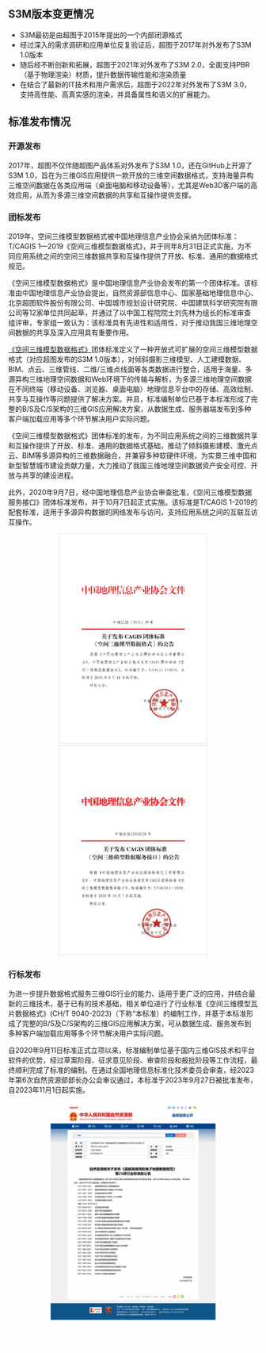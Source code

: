 ## S3M版本变更情况
- S3M最初是由超图于2015年提出的一个内部闭源格式
- 经过深入的需求调研和应用单位反复验证后，超图于2017年对外发布了S3M 1.0版本
- 随后经不断创新和拓展，超图于2021年对外发布了S3M 2.0，全面支持PBR（基于物理渲染）材质，提升数据传输性能和渲染质量
- 在结合了最新的IT技术和用户需求后，超图于2022年对外发布了S3M 3.0，支持高性能、高真实感的渲染，并具备属性和语义的扩展能力。

## 标准发布情况
### 开源发布
2017年，超图不仅伴随超图产品体系对外发布了S3M 1.0，还在GitHub上开源了S3M 1.0，旨在为三维GIS应用提供一款开放的三维空间数据格式，支持海量异构三维空间数据在各类应用端（桌面电脑和移动设备等），尤其是Web3D客户端的高效应用，从而为多源三维空间数据的共享和互操作提供支撑。

### 团标发布
2019年，空间三维模型数据格式被中国地理信息产业协会采纳为团体标准：T/CAGIS 1—2019《空间三维模型数据格式》，并于同年8月31日正式实施，为不同应用系统之间的空间三维数据共享和互操作提供了开放、标准、通用的数据格式规范。

《空间三维模型数据格式》是中国地理信息产业协会发布的第一个团体标准。该标准由中国地理信息产业协会提出，自然资源部信息中心、国家基础地理信息中心、北京超图软件股份有限公司、中国城市规划设计研究院、中国建筑科学研究院有限公司等12家单位共同起草，并通过了以中国工程院院士刘先林为组长的标准审查组评审，专家组一致认为：该标准具有先进性和适用性，对于推动我国三维地理空间数据的共享及深入应用具有重要作用。

[《空间三维模型数据格式》](./Specification/T／CAGIS%201-2019/)团体标准定义了一种开放式可扩展的空间三维模型数据格式（对应超图发布的S3M 1.0版本），对倾斜摄影三维模型、人工建模数据、BIM、点云、三维管线、二维/三维点线面等各类数据进行整合，适用于海量、多源异构三维地理空间数据和Web环境下的传输与解析，为多源三维地理空间数据在不同终端（移动设备、浏览器、桌面电脑）地理信息平台中的存储、高效绘制、共享与互操作等问题提供了解决方案。并且，标准编制单位已基于本标准形成了完整的B/S及C/S架构的三维GIS应用解决方案，从数据生成、服务器端发布到多种客户端加载应用等多个环节解决用户实际问题。

《空间三维模型数据格式》团体标准的发布，为不同应用系统之间的三维数据共享和互操作提供了开放、标准、通用的数据格式基础，推动了倾斜摄影建模、激光点云、BIM等多源异构的三维数据融合，并兼容多种软硬件环境，为实景三维中国和新型智慧城市建设贡献力量，大力推动了我国三维地理空间数据资产安全可控、开放与共享的建设进程。

此外，2020年9月7日，经中国地理信息产业协会审查批准，《空间三维模型数据服务接口》团体标准发布，并于10月7日起正式实施。该标准是T/CAGIS 1-2019的配套标准，适用于多源异构数据的网络发布与访问，支持应用系统之间的互联互访互操作。

<center class="half">
<img src="./images/publishing1.png" width="300"/><img src="./images/publishing2.png" width="300"/>
</center>

### 行标发布

为进一步提升数据格式服务三维GIS行业的能力、适用于更广泛的应用，并结合最新的三维技术，基于已有的技术基础，相关单位进行了行业标准《空间三维模型瓦片数据格式》(CH/T 9040-2023)（下称“本标准）的编制工作，并基于本标准形成了完整的B/S及C/S架构的三维GIS应用解决方案，可从数据生成、服务发布到多种客户端加载应用等多个环节解决用户实际问题。

自2020年9月11日标准正式立项以来，标准编制单位基于国内三维GIS技术和平台软件的优势，经过草案阶段、征求意见阶段、审查阶段和报批阶段等工作流程，最终顺利完成了标准的编制。在通过全国地理信息标准化技术委员会审查，经2023年第6次自然资源部部长办公会审议通过，本标准于2023年9月27日被批准发布，自2023年11月1日起实施。

<p align="center">
<img src="./images/Announce.jpg" width="350"/>
</p>

